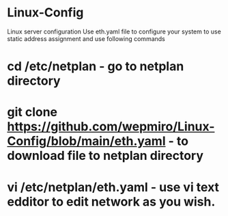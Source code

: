 # Linux-Config
Linux server configuration
Use eth.yaml file to configure your system to use static address assignment and use following commands
# cd /etc/netplan    - go to netplan directory
# git clone https://github.com/wepmiro/Linux-Config/blob/main/eth.yaml   - to download file to netplan directory
# vi /etc/netplan/eth.yaml   - use vi text edditor to edit network as you wish.
